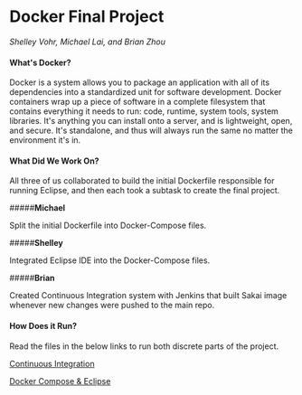 Docker Final Project
===================
_Shelley Vohr, Michael Lai, and Brian Zhou_

#### What's Docker?

Docker is a system allows you to package an application with all of its dependencies into a standardized unit for software development. Docker containers wrap up a piece of software in a complete filesystem that contains everything it needs to run: code, runtime, system tools, system libraries. It's anything you can install onto a server, and is lightweight, open, and secure. It's standalone, and thus will always run the same no matter the environment it's in. 

#### What Did We Work On?

All three of us collaborated to build the initial Dockerfile responsible for running Eclipse, and then each took a subtask to create the final project.

#####**Michael**

Split the initial Dockerfile into Docker-Compose files.

#####**Shelley**

Integrated Eclipse IDE into the Docker-Compose files.

#####**Brian**

Created Continuous Integration system with Jenkins that built Sakai image whenever new changes were pushed to the main repo. 

#### How Does it Run?
Read the files in the below links to run both discrete parts of the project.

[Continuous Integration](https://github.com/themichaellai/sakai-docker-compose/blob/master/docker-continuous-integration-readme.md)

[Docker Compose & Eclipse](https://github.com/themichaellai/sakai-docker-compose/blob/master/docker-compose-readme.md)




